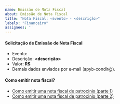 ```yaml
---
name: Emissão de Nota Fiscal
about: Emissão de Nota Fiscal
title: "Nota Fiscal: <evento> - <descrição>"
labels: "Financeiro"
assignees: ''
---
```


#### Solicitação de Emissão de Nota Fiscal
- Evento: **<evento>**
- Descrição: **<descrição>**
- Valor: **R$<valor>**
- Demais dados enviados por e-mail (apyb-condir@).

#### Como emitir nota fiscal?
- [Como emitir uma nota fiscal de patrocinio (parte 1)](https://drive.google.com/drive/u/0/folders/0B_CQOAVUY5bRZC0wLXlyRTJnZjQ?resourcekey=0-vVGF7hbDK0lsuD1GK2pMUw)
- [Como emitir uma nota fiscal de patrocinio (parte 2)](https://drive.google.com/file/d/0B7AZ7Zt9Vp36Uk9mNG9lYzlDMUk/view?usp=sharing&resourcekey=0-tt-x0sW7i4WvcrPh6_QPKA)
